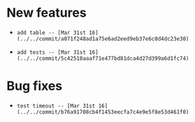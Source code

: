 
# New features

-     add table -- [Mar 31st 16](../../commit/a071f248ad1a75e6ad2eed9eb37e6c0d4dc23e30)
-     add tests -- [Mar 31st 16](../../commit/5c42518aaaf71e477bd81dca4d27d399a6d1fc74)

# Bug fixes

-     test timeout -- [Mar 31st 16](../../commit/b76a91708cb4f1453eecfa7c4e9e5f8e53d461f0)
